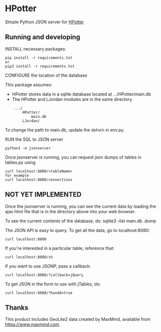 
# HPotter
Simple Python JSON server for [HPotter](https://github.com/drsjb80/HPotter)

<!-- [![Build Status](https://travis-ci.org/drsjb80/HPotter.svg?branch=master)](https://travis-ci.org/drsjb80/HPotter) -->

## Running and developing

INSTALL necessary packages:

    pip install -r requirements.txt
    or
    pip3 install -r requirements.txt

CONFIGURE the location of the database

This package assumes:
* HPotter stores data in a sqlite database located at .../HPotter/main.db
* The HPotter and LJordan modules are in the same directory
```
    .../
        HPotter/
            main.db
        LJordan/
```

To change the path to main.db, update the `dbPath` in env.py.

RUN the SQL to JSON server

    python3 -m jsonserver

Once jsonserver is running, you can request json dumps of tables in tables.py using

    curl localhost:8000/<tableName>
    for example
    curl localhost:8000/connections

## NOT YET IMPLEMENTED
Once the jsonserver is running, you can see the current data by loading the
ajax.html file that is in the directory above into your web browser.

To see the current contents of the database, do:
    sqlite3 -list main.db .dump

The JSON API is easy to query. To get all the data, go to localhost:8080:

    curl localhost:8080

If you're interested in a particular table, reference that:

    curl localhost:8080/sh

If you want to use JSONP, pass a callback:

    curl localhost:8080/?callback=jQuery

To get JSON in the form to use with jTables, do:

    curl localhost:8080/?handd=true

## Thanks
This product includes GeoLite2 data created by MaxMind, available from
<a href="https://www.maxmind.com">https://www.maxmind.com</a>.
